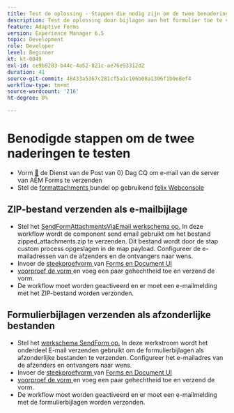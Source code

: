 ```yaml
---
title: Test de oplossing - Stappen die nodig zijn om de twee benaderingen te testen
description: Test de oplossing door bijlagen aan het formulier toe te voegen en activeer de workflow om de e-mail te verzenden.
feature: Adaptive Forms
version: Experience Manager 6.5
topic: Development
role: Developer
level: Beginner
kt: kt-8049
exl-id: ce9b9203-b44c-4a52-821c-ae76e93312d2
duration: 41
source-git-commit: 48433a5367c281cf5a1c106b08a1306f1b0e8ef4
workflow-type: tm+mt
source-wordcount: '216'
ht-degree: 0%

---
```


# Benodigde stappen om de twee naderingen te testen

* Vorm [&#128279;](https://experienceleague.adobe.com/docs/experience-manager-65/administering/operations/notification.html?lang=en#configuring-the-mail-service) de Dienst van de Post van 0&rbrace; Dag CQ om e-mail van de server van AEM Forms te verzenden
* Stel de [ formattachments ](assets/formattachments.formattachments.core-1.0-SNAPSHOT.jar) bundel op gebruikend [ felix Webconsole ](http://localhost:4502/system/console/bundles)

## ZIP-bestand verzenden als e-mailbijlage



* Stel het [ SendFormAttachmentsViaEmail werkschema op.](assets/zipped-form-attachments-model.zip) In deze workflow wordt de component send email gebruikt om het bestand zipped_attachments.zip te verzenden. Dit bestand wordt door de stap custom process opgeslagen in de map payload. Configureer de e-mailadressen van de afzenders en de ontvangers naar wens.
* Invoer de [ steekproefvorm ](assets/zip-form-attachments-form.zip) van [ Forms en Document UI ](http://localhost:4502/aem/forms.html/content/dam/formsanddocuments)
* [ voorproef de vorm ](http://localhost:4502/content/dam/formsanddocuments/zippformattachments/jcr:content?wcmmode=disabled) en voeg een paar gehechtheid toe en verzend de vorm.
* De workflow moet worden geactiveerd en er moet een e-mailmelding met het ZIP-bestand worden verzonden.

## Formulierbijlagen verzenden als afzonderlijke bestanden

* Stel het [ werkschema SendForm op.](assets/send-form-attachments-model.zip) In deze werkstroom wordt het onderdeel E-mail verzenden gebruikt om de formulierbijlagen als afzonderlijke bestanden te verzenden. Configureer het e-mailadres van de afzenders en ontvangers naar wens.
* Invoer de [ steekproefvorm ](assets/send-list-attachments-form.zip) van [ Forms en Document UI ](http://localhost:4502/aem/forms.html/content/dam/formsanddocuments)
* [ voorproef de vorm ](http://localhost:4502/content/dam/formsanddocuments/sendlistofattachments/jcr:content?wcmmode=disabled) en voeg een paar gehechtheid toe en verzend de vorm.
* De workflow moet worden geactiveerd en er moet een e-mailmelding met de formulierbijlagen worden verzonden.
